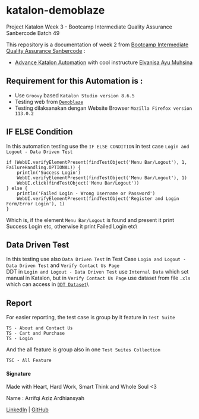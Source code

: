# katalon-demoblaze
Project Katalon Week 3 - Bootcamp Intermediate Quality Assurance Sanbercode Batch 49

This repository is a documentation of week 2 from [Bootcamp Intermediate Quality Assurance Sanbercode](https://sanbercode.com/) :

- [Advance Katalon Automation](https://github.com/arrifqiaziz/cypress-cura-health) with cool instructure [Elvanisa Ayu Muhsina](https://www.linkedin.com/in/elvanisa/)

## Requirement for this Automation is :
- Use `Groovy` based `Katalon Studio version 8.6.5`
- Testing web from [`Demoblaze`](https://demoblaze.com/)
- Testing dilaksanakan dengan Website Browser `Mozilla Firefox version 113.0.2`

## IF ELSE Condition
In this automation testing use the `IF ELSE CONDITION` in test case `Login and Logout - Data Driven Test`
```
if (WebUI.verifyElementPresent(findTestObject('Menu Bar/Logout'), 1, FailureHandling.OPTIONAL)) {
    println('Success Login')
    WebUI.verifyElementPresent(findTestObject('Menu Bar/Logout'), 1)
    WebUI.click(findTestObject('Menu Bar/Logout'))
} else {
    println('Failed Login - Wrong Username or Password')
    WebUI.verifyElementPresent(findTestObject('Register and Login Form/Error Login'), 1)
}
```
Which is, if the element `Menu Bar/Logout` is found and present it print Success Login etc, otherwise it print Failed Login etc\

## Data Driven Test
In this testing use also `Data Driven Test` in Test Case `Login and Logout - Data Driven Test` and `Verify Contact Us Page`\
DDT in `Login and Logout - Data Driven Test` use `Internal Data` which set manual in Katalon, but in `Verify Contact Us Page` use dataset from file `.xls` which can access in [`DDT Dataset`](https://github.com/arrifqiaziz/katalon-demoblaze/tree/main/Data%20Set)\

## Report
For easier reporting, the test case is group by it feature in `Test Suite`
```
TS - About and Contact Us
TS - Cart and Purchase
TS - Login
```
And the all feature is group also in one `Test Suites Collection`
```
TSC - All Feature
```


#### Signature

Made with Heart, Hard Work, Smart Think and Whole Soul <3

Name : Arrifqi Aziz Ardhiansyah

[LinkedIn](https://www.linkedin.com/in/arrifqiaziz/) | [GitHub](https://github.com/arrifqiaziz)
